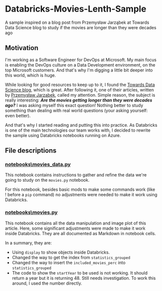# Databricks-Movies-Lenth-Sample
A sample inspired on a blog post from Przemysław Jarząbek at Towards Data Science blog to study if the movies are longer than they were decades ago 

## Motivation

I'm working as a Software Engineer for DevOps at Microsoft. My main focus is enabling the DevOps culture on a Data Development environment, on the top Microsoft customers. And that's why I'm digging a little bit deeper into this world, which is huge.

While looking for good resources to keep up to it, I found the [Towards Data Science blog](https://towardsdatascience.com), which is great. After following it, one of their articles, written by [Przemysław Jarząbek](https://towardsdatascience.com/@przemekjarzabek), called my attention. Simple reason, the subject is really interesting: **_Are the movies getting longer than they were decades ago?_** I was asking myself this exact question! Nothing better to study something than dealing with real world questions (your asking yourself: even better).

And that's why I started reading and putting this into practice. As Databricks is one of the main technologies our team works with, I decided to rewrite the sample using Databricks notebooks running on Azure.

## File descriptions

### [notebooks\movies_data.py](./notebooks/movies_data.py)

This notebook contains instructions to gather and refine the data we're going to study on the `movies.py` notebook.

For this notebook, besides basic mods to make some commands work (like ! before a `pip` command) no adjustments were needed to make it work using Databricks.

### [notebooks\movies.py](./notebooks/movies.py)

This notebook contains all the data manipulation and image plot of this article. Here, some significant adjustments were made to make it work inside Databricks. They are all documented as Markdown in notebook cells.

In a summary, they are:

- Using `display` to show objects inside Databricks.
- Changed the way to get the index from `statistics_grouped`
- Changed the way to insert the `included_movies_perc` into `statistics_grouped`
- The code to show the `startYear` to be used is not working. It should return a year but it is returning 48. Still needs investigation. To work this around, I used the number directly.